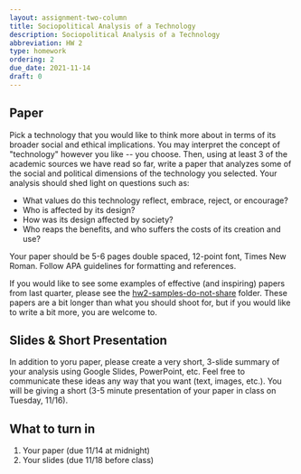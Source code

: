 ```yaml
---
layout: assignment-two-column
title: Sociopolitical Analysis of a Technology
description: Sociopolitical Analysis of a Technology
abbreviation: HW 2
type: homework
ordering: 2
due_date: 2021-11-14
draft: 0
---
```


## Paper

Pick a technology that you would like to think more about in terms of its broader social and ethical implications. You may interpret the concept of "technology" however you like -- you choose. Then, using at least 3 of the academic sources we have read so far, write a paper that analyzes some of the social and political dimensions of the technology you selected. Your analysis should shed light on questions such as: 

* What values do this technology reflect, embrace, reject, or encourage? 
* Who is affected by its design?
* How was its design affected by society? 
* Who reaps the benefits, and who suffers the costs of its creation and use? 

Your paper should be 5-6 pages double spaced, 12-point font, Times New Roman. Follow APA guidelines for formatting and references. 

If you would like to see some examples of effective (and inspiring) papers from last quarter, please see the <a href="https://canvas.northwestern.edu/courses/149914/files/folder/hw2-samples-do-not-share" target="_blank">hw2-samples-do-not-share</a> folder. These papers are a bit longer than what you should shoot for, but if you would like to write a bit more, you are welcome to.

## Slides & Short Presentation
In addition to yoru paper, please create a very short, 3-slide summary of your analysis using Google Slides, PowerPoint, etc. Feel free to communicate these ideas any way that you want (text, images, etc.). You will be giving a short (3-5 minute presentation of your paper in class on Tuesday, 11/16).

## What to turn in
1. Your paper (due 11/14 at midnight)
2. Your slides (due 11/18 before class)